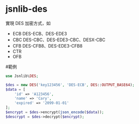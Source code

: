 # jsnlib-des
實現 DES 加密方式，如 
- ECB DES-ECB、DES-EDE3
- CBC DES-CBC、DES-EDE3-CBC、DESX-CBC
- CFB DES-CFB8、DES-EDE3-CFB8
- CTR
- OFB

#範例
````php
use Jsnlib\DES;

$des = new DES('key123456', 'DES-ECB', DES::OUTPUT_BASE64);
$data = [
    'id' => 'A123456',
    'name' => 'Cary',
    'expired' => '2099-01-01'
];
$encrypt = $des->encrypt(json_encode($data));
$descrypt = $des->decrypt($encrypt);
````